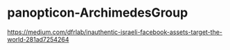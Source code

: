 # panopticon-ArchimedesGroup

https://medium.com/dfrlab/inauthentic-israeli-facebook-assets-target-the-world-281ad7254264
